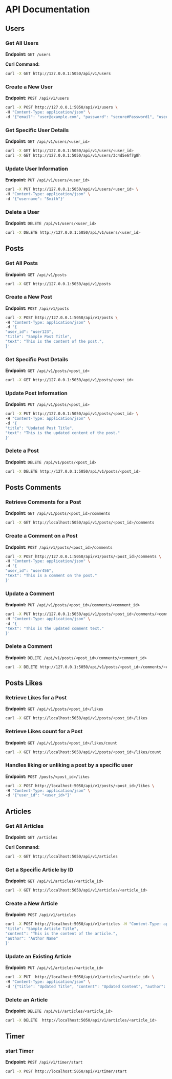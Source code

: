 # API Documentation

## Users

### Get All Users

**Endpoint:** `GET /users`

**Curl Command:**

```bash
curl -X GET http://127.0.0.1:5050/api/v1/users
```

### Create a New User

**Endpoint:** `POST /api/v1/users`

```bash
curl -X POST http://127.0.0.1:5050/api/v1/users \
-H "Content-Type: application/json" \
-d '{"email": "user@example.com", "password": "secure#Password1", "username": "JohnCina"}'
```

### Get Specific User Details

**Endpoint:** `GET /api/v1/users/<user_id>`

```bash
curl -X GET http://127.0.0.1:5050/api/v1/users/<user_id>
curl -X GET http://127.0.0.1:5050/api/v1/users/3c4d5e6f7g8h
```

### Update User Information

**Endpoint:** `PUT /api/v1/users/<user_id>`

```bash
curl -X PUT http://127.0.0.1:5050/api/v1/users/<user_id> \
-H "Content-Type: application/json" \
-d '{"username": "Smith"}'
```

### Delete a User

**Endpoint:** `DELETE /api/v1/users/<user_id>`

```bash
curl -X DELETE http://127.0.0.1:5050/api/v1/users/<user_id>
```

## Posts

### Get All Posts

**Endpoint:** `GET /api/v1/posts`

```bash
curl -X GET http://127.0.0.1:5050/api/v1/posts
```

### Create a New Post

**Endpoint:** `POST /api/v1/posts`

```bash
curl -X POST http://127.0.0.1:5050/api/v1/posts \
-H "Content-Type: application/json" \
-d '{
"user_id": "user123",
"title": "Sample Post Title",
"text": "This is the content of the post.",
}'
```

### Get Specific Post Details

**Endpoint:** `GET /api/v1/posts/<post_id>`

```bash
curl -X GET http://127.0.0.1:5050/api/v1/posts/<post_id>
```

### Update Post Information

**Endpoint:** `PUT /api/v1/posts/<post_id>`

```bash
curl -X PUT http://127.0.0.1:5050/api/v1/posts/<post_id> \
-H "Content-Type: application/json" \
-d '{
"title": "Updated Post Title",
"text": "This is the updated content of the post."
}'
```

### Delete a Post

**Endpoint:** `DELETE /api/v1/posts/<post_id>`

```bash
curl -X DELETE http://127.0.0.1:5050/api/v1/posts/<post_id>
```

## Posts Comments

### Retrieve Comments for a Post

**Endpoint:** `GET /api/v1/posts/<post_id>/comments`

```bash
curl -X GET http://localhost:5050/api/v1/posts/<post_id>/comments
```

### Create a Comment on a Post

**Endpoint:** `POST /api/v1/posts/<post_id>/comments`

```bash
curl -X POST http://127.0.0.1:5050/api/v1/posts/<post_id>/comments \
-H "Content-Type: application/json" \
-d '{
"user_id": "user456",
"text": "This is a comment on the post."
}'
```

### Update a Comment

**Endpoint:** `PUT /api/v1/posts/<post_id>/comments/<comment_id>`

```bash
curl -X PUT http://127.0.0.1:5050/api/v1/posts/<post_id>/comments/<comment_id> \
-H "Content-Type: application/json" \
-d '{
"text": "This is the updated comment text."
}'
```

### Delete a Comment

**Endpoint:** `DELETE /api/v1/posts/<post_id>/comments/<comment_id>`

```bash
curl -X DELETE http://127.0.0.1:5050/api/v1/posts/<post_id>/comments/<comment_id>
```

## Posts Likes

### Retrieve Likes for a Post

**Endpoint:** `GET /api/v1/posts/<post_id>/likes`

```bash
curl -X GET http://localhost:5050/api/v1/posts/<post_id>/likes
```

### Retrieve Likes count for a Post

**Endpoint:** `GET /api/v1/posts/<post_id>/likes/count`

```bash
curl -X GET http://localhost:5050/api/v1/posts/<post_id>/likes/count
```

### Handles liking or unliking a post by a specific user

**Endpoint:** `POST /posts/<post_id>/likes`

```bash
curl -X POST http://localhost:5050/api/v1/posts/<post_id>/likes \
-H "Content-Type: application/json" \
-d '{"user_id": "<user_id>"}'
```

## Articles

### Get All Articles

**Endpoint:** `GET /articles`

**Curl Command:**

```bash
curl -X GET http://localhost:5050/api/v1/articles
```

### **Get a Specific Article by ID**

**Endpoint:** `GET /api/v1/articles/<article_id>`

```bash
curl -X GET http://localhost:5050/api/v1/articles/<article_id>
```

### **Create a New Article**

**Endpoint:** `POST /api/v1/articles`

```bash
curl -X POST http://localhost:5050/api/v1/articles -H "Content-Type: application/json" -d '{
"title": "Sample Article Title",
"content": "This is the content of the article.",
"author": "Author Name"
}'
```

### **Update an Existing Article**

**Endpoint:** `PUT /api/v1/articles/<article_id>`

```bash
curl -X PUT  http://localhost:5050/api/v1/articles/<article_id> \
-H "Content-Type: application/json" \
-d '{"title": "Updated Title", "content": "Updated Content", "author": "Updated Author"}'

```

### **Delete an Article**

**Endpoint:** `DELETE /api/v1//articles/<article_id>`

```bash
curl -X DELETE  http://localhost:5050/api/v1/articles/<article_id>
```

## **Timer**

### start Timer

**Endpoint:** `POST /api/v1/timer/start`

```bash
curl -X POST http://localhost:5050/api/v1/timer/start
```
